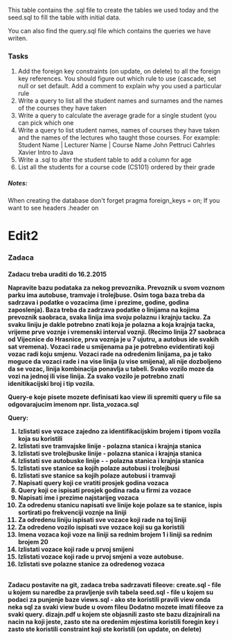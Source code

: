 This table contains the .sql file to create the tables we used today
and the seed.sql to fill the table with initial data.

You can also find the query.sql file which contains the queries we have writen.

<h3> Tasks </h3>
<ol>
<li> Add the foreign key constraints (on update, on delete) to all
the foreign key references. You should figure out which rule to use (cascade, set null or set default. Add a comment to explain why you used
 a particular rule </li>
<li> Write a query to list all the student names and surnames and the names
of the courses they have taken </li>
<li> Write a query to calculate the average grade for a single student
 (you can pick which one </li>
<li> Write a query to list student names, names of courses they have taken and
the names of the lectures who taught those courses.
For example:
Student Name | Lecturer Name | Course Name
John Pettruci  Cahrles Xavier Intro to Java
</li>
<li> Write a .sql to alter the student table to add a column for age </li>
<li> List all the students for a course code (CS101) ordered by their grade </li>
</ol>

<h5> Notes: </h5>
When creating the database don't forget pragma foreign_keys = on;
If you want to see headers .header on

<h1> Edit2 </h1>


<h3> Zadaca <h4>
<p> Zadacu treba uraditi do 16.2.2015 </p>

Napravite bazu podataka za nekog prevoznika. Prevoznik u svom voznom parku ima autobuse, tramvaje i trolejbuse.
Osim toga baza treba da sadrzava i podatke o vozacima (ime i prezime, godine, godina zaposlenja). Baza treba da zadrzava podatke
o linijama na kojima prevoznik saobraca, svaka linija ima svoju polaznu i krajnju tacku. Za svaku liniju je dakle potrebno znati koja je polazna a koja krajnja tacka, vrijeme prve voznje i vremenski interval voznji. (Recimo linija 27 saobraca od Vijecnice do Hrasnice, prva voznja je u 7 ujutru, a autobus ide svakih sat vremena). Vozaci rade u smijenama pa je potrebno evidentirati koji vozac radi koju smjenu.
Vozaci rade na odredenim linijama, pa je tako moguce da vozaci rade i na vise linija (u vise smijena), ali nije dozboljeno da se vozac, linija kombinacija ponavlja u tabeli.
Svako vozilo moze da vozi na jednoj ili vise linija. Za svako vozilo je potrebno znati idenitikacijski broj i tip vozila.

Query-e koje pisete mozete definisati kao view ili spremiti query u file sa odgovarajucim imenom npr. lista_vozaca.sql

Query:
1) Izlistati sve vozace zajedno za identifikacijskim brojem i tipom vozila koja su koristili
2) Izlistati sve tramvajske linije - polazna stanica i krajnja stanica
3) Izlistati sve trolejbuske linije - polazna stanica i krajnja stanica
4) Izlistati sve autobuske linije - - polazna stanica i krajnja stanica
5) Izlistati sve stanice sa kojih polaze autobusi i trolejbusi
6) Izlistati sve stanice sa kojih polaze autobusi i tramvaji
7) Napisati query koji ce vratiti prosjek godina vozaca
8) Query koji ce ispisati prosjek godina rada u firmi za vozace
9) Napisati ime i prezime najstarijeg vozaca
10) Za odredenu stanicu napisati sve linije koje polaze sa te stanice, ispis sortirati po frekvenciji voznje na liniji
11) Za odredenu liniju ispisati sve vozace koji rade na toj liniji
12) Za odredeno vozilo ispisati sve vozace koji su ga koristili
13) Imena vozaca koji voze na liniji sa rednim brojem 1 i liniji sa rednim brojem 20
14) Izlistati vozace koji rade u prvoj smijeni
15) Izlistati vozace koji rade u prvoj smjeni a voze autobuse.
16) Izlistati sve polazne stanice za odredenog vozaca

<br />
Zadacu postavite na git, zadaca treba sadrzavati fileove:
create.sql - file u kojem su naredbe za pravljenje svih tabela
seed.sql - file u kojem su podaci za punjenje baze
views.sql - ako ste koristili pravili view onda neka sql za svaki view bude u ovom fileu
Dodatno mozete imati fileove za svaki query.
dizajn.pdf u kojem ste objasnili zasto ste bazu dizajnirali na nacin na koji jeste, zasto ste na oredenim mjestima koristili foregin key i zasto ste koristili constraint koji ste koristili (on update, on delete)
